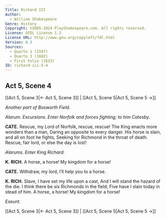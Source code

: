 ```yaml
---
Title: Richard III
Author: 
  - William Shakespeare
Genre: History
Copyright: ©2005-2024 PlayShakespeare.com. All rights reserved.
License: GFDL License 1.3
License URL: http://www.gnu.org/copyleft/fdl.html
Version: 4.3
Sources:
  - Quarto 1 (1597)
  - Quarto 3 (1602)
  - First Folio (1623)
ID: richard-iii-5-4
---
```


## Act 5, Scene 4
[[Act 5, Scene 3|← Act 5, Scene 3]] | [[Act 5, Scene 5|Act 5, Scene 5 →]]

*Another part of Bosworth Field.*

*Alarum. Excursions. Enter Norfolk and forces fighting; to him Catesby.*

**CATE.**
Rescue, my Lord of Norfolk, rescue, rescue!
The King enacts more wonders than a man,
Daring an opposite to every danger.
His horse is slain, and all on foot he fights,
Seeking for Richmond in the throat of death.
Rescue, fair lord, or else the day is lost!

*Alarums. Enter King Richard.*

**K. RICH.**
A horse, a horse! My kingdom for a horse!

**CATE.**
Withdraw, my lord, I’ll help you to a horse.

**K. RICH.**
Slave, I have set my life upon a cast,
And I will stand the hazard of the die.
I think there be six Richmonds in the field;
Five have I slain today in stead of him.
A horse, a horse! My kingdom for a horse!

*Exeunt.*

[[Act 5, Scene 3|← Act 5, Scene 3]] | [[Act 5, Scene 5|Act 5, Scene 5 →]]
